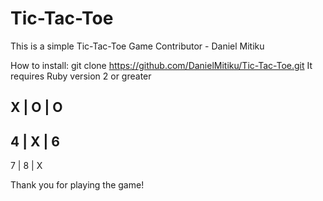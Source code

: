 # Tic-Tac-Toe
This is a simple Tic-Tac-Toe Game
Contributor - Daniel Mitiku

How to install:
git clone https://github.com/DanielMitiku/Tic-Tac-Toe.git
It requires Ruby version 2 or greater

X | O | O
-----------
4 | X | 6
-----------
7 | 8 | X

Thank you for playing the game!
